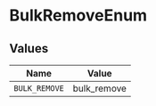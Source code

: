 # BulkRemoveEnum


## Values

| Name          | Value         |
| ------------- | ------------- |
| `BULK_REMOVE` | bulk_remove   |